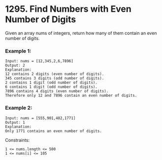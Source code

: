 # 1295. Find Numbers with Even Number of Digits


Given an array nums of integers, return how many of them contain an even number of digits.


 

### Example 1:
```
Input: nums = [12,345,2,6,7896]
Output: 2
Explanation: 
12 contains 2 digits (even number of digits). 
345 contains 3 digits (odd number of digits). 
2 contains 1 digit (odd number of digits). 
6 contains 1 digit (odd number of digits). 
7896 contains 4 digits (even number of digits). 
Therefore only 12 and 7896 contain an even number of digits.
```

### Example 2:
```
Input: nums = [555,901,482,1771]
Output: 1 
Explanation: 
Only 1771 contains an even number of digits.
 ```

Constraints:
```
1 <= nums.length <= 500
1 <= nums[i] <= 105
```